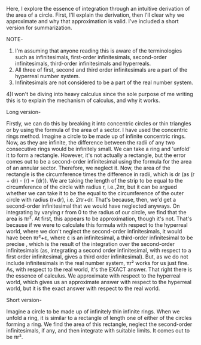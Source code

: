 Here, I explore the essence of integration through an intuitive derivation of the area of a circle. First, I'll explain the derivation, then I'll clear why we approximate and why that approximation is valid. I've included a short version for summarization.

NOTE-
1) I'm assuming that anyone reading this is aware of the terminologies such as infinitesimals, first-order infinitesimals, second-order infinitesimals, third-order infinitesimals and hyperreals.
2) All three of first, second and third order infinitesimals are a part of the hyperreal number system. 
3) Infinitesimals are not considered to be a part of the real number system.

4)I won't be diving into heavy calculus since the sole purpose of me writing this is to explain the mechanism of calculus, and why it works.


Long version- 

Firstly, we can do this by breaking it into concentric circles or thin triangles or by using the formula of the area of a sector. I have used the concentric rings method. Imagine a circle to be made up of infinite concentric rings. Now, as they are infinite, the difference between the radii of any two consecutive rings would be infinitely small. We can take a ring and 'unfold' it to form a rectangle. However, it's not actually a rectangle, but the error comes out to be a second-order infinitesimal using the formula for the area of an annular sector. Therefore, we neglect it. Now, the area of the rectangle is the circumference times the difference in radii, which is dr (as (r + dr) - (r) = (dr)). We are taking the length of the strip to be equal to the circumference of the circle with radius r, i.e.,2πr, but it can be argued whether we can take it to be the equal to the circumference of the outer circle with radius (r+dr), i.e. 2πr+dr. That's because, then, we'd get a second-order infinitesimal that we would have neglected anyways. On integrating by varying r from 0 to the radius of our circle, we find that the area is πr². At first, this appears to be approximation, though it's not. That's because if we were to calculate this formula with respect to the hyperreal world, where we don't neglect the second-order infinitesimals, it would have been πr²+ε, where ε is an infinitesimal, a third-order infinitesimal to be precise , which is the result of the integration over the second-order infinitesimals (as, integrating a second order infinitesimal, with respect to a first order infinitesimal, gives a third order infinitesimal). But, as we do not include infinitesimals in the real number system, πr² works for us just fine. As, with respect to the real world, it's the EXACT answer. That right there is the essence of calculus. We approximate with respect to the hyperreal world, which gives us an approximate answer with respect to the hyperreal world, but it is the exact answer with respect to the real world. 
 
Short version-

Imagine a circle to be made up of infinitely thin infinite rings. When we unfold a ring, it is similar to a rectangle of length one of either of the circles forming a ring. We find the area of this rectangle, neglect the second-order infinitesimals, if any, and then integrate with suitable limits. It comes out to be πr².



